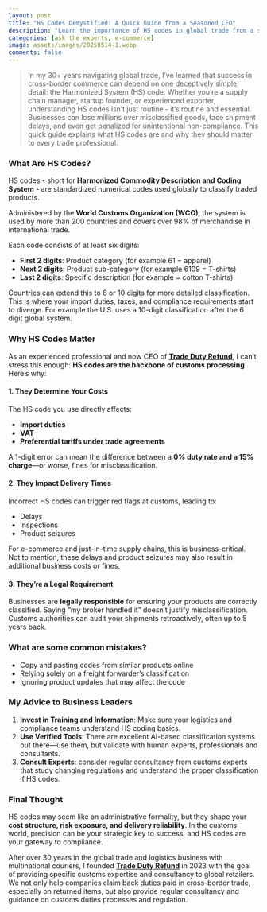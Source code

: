 ```yaml
---
layout: post
title: "HS Codes Demystified: A Quick Guide from a Seasoned CEO"
description: "Learn the importance of HS codes in global trade from a seasoned CEO. Avoid costly mistakes and ensure compliance."
categories: [ask the experts, e-commerce]
image: assets/images/20250514-1.webp
comments: false
---
```


> In my 30+ years navigating global trade, I’ve learned that success in cross-border commerce can depend on one deceptively simple detail: the Harmonized System (HS) code.
Whether you’re a supply chain manager, startup founder, or experienced exporter, understanding HS codes isn’t just routine - it’s routine and essential. Businesses can lose millions over misclassified goods, face shipment delays, and even get penalized for unintentional non-compliance. This quick guide explains what HS codes are and why they should matter to every trade professional.

### **What Are HS Codes?**

HS codes - short for **Harmonized Commodity Description and Coding System** - are standardized numerical codes used globally to classify traded products.

Administered by the **World Customs Organization (WCO)**, the system is used by more than 200 countries and covers over 98% of merchandise in international trade.

Each code consists of at least six digits:

- **First 2 digits**: Product category (for example 61 = apparel)
- **Next 2 digits**: Product sub-category (for example 6109 = T-shirts)
- **Last 2 digits**: Specific description (for example = cotton T-shirts)

Countries can extend this to 8 or 10 digits for more detailed classification. This is where your import duties, taxes, and compliance requirements start to diverge. For example the U.S. uses a 10-digit classification after the 6 digit global system.

### **Why HS Codes Matter**

As an experienced professional and now CEO of [**Trade Duty Refund**](https://tradedutyrefund.com?utm_source=Blog&utm_medium=Article&utm_campaign=20250514Article), I can’t stress this enough: **HS codes are the backbone of customs processing.** Here’s why:

#### **1. They Determine Your Costs**

The HS code you use directly affects:

- **Import duties**
- **VAT**
- **Preferential tariffs under trade agreements**

A 1-digit error can mean the difference between a **0% duty rate and a 15% charge**—or worse, fines for misclassification.

#### **2. They Impact Delivery Times**

Incorrect HS codes can trigger red flags at customs, leading to:

- Delays
- Inspections
- Product seizures

For e-commerce and just-in-time supply chains, this is business-critical. Not to mention, these delays and product seizures may also result in additional business costs or fines.

#### **3. They’re a Legal Requirement**

Businesses are **legally responsible** for ensuring your products are correctly classified. Saying “my broker handled it” doesn’t justify misclassification. Customs authorities can audit your shipments retroactively, often up to 5 years back.

### **What are some common mistakes?**

- Copy and pasting codes from similar products online
- Relying solely on a freight forwarder’s classification
- Ignoring product updates that may affect the code

### **My Advice to Business Leaders**

1. **Invest in Training and Information**: Make sure your logistics and compliance teams understand HS coding basics.
2. **Use Verified Tools**: There are excellent AI-based classification systems out there—use them, but validate with human experts, professionals and consultants.
3. **Consult Experts**: consider regular consultancy from customs experts that study changing regulations and understand the proper classification if HS codes.

### **Final Thought**

HS codes may seem like an administrative formality, but they shape your **cost structure, risk exposure, and delivery reliability**. In the customs world, precision can be your strategic key to success, and HS codes are your gateway to compliance.

After over 30 years in the global trade and logistics business with multinational couriers, I founded [**Trade Duty Refund**](https://tradedutyrefund.com?utm_source=Blog&utm_medium=Article&utm_campaign=20250514Article) in 2023 with the goal of providing specific customs expertise and consultancy to global retailers. We not only help companies claim back duties paid in cross-border trade, especially on returned items, but also provide regular consultancy and guidance on customs duties processes and regulation.
